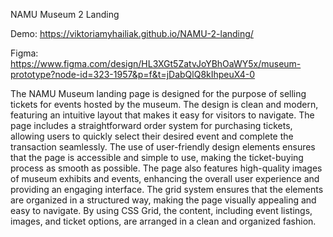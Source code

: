 NAMU Museum 2 Landing

Demo: https://viktoriamyhailiak.github.io/NAMU-2-landing/

Figma: https://www.figma.com/design/HL3XGt5ZatvJoYBhOaWY5x/museum-prototype?node-id=323-1957&p=f&t=jDabQlQ8kIhpeuX4-0

The NAMU Museum landing page is designed for the purpose of selling tickets for events hosted by the museum. The design is clean and modern, featuring an intuitive layout that makes it easy for visitors to navigate. The page includes a straightforward order system for purchasing tickets, allowing users to quickly select their desired event and complete the transaction seamlessly. The use of user-friendly design elements ensures that the page is accessible and simple to use, making the ticket-buying process as smooth as possible. The page also features high-quality images of museum exhibits and events, enhancing the overall user experience and providing an engaging interface.  The grid system ensures that the elements are organized in a structured way, making the page visually appealing and easy to navigate. By using CSS Grid, the content, including event listings, images, and ticket options, are arranged in a clean and organized fashion.








